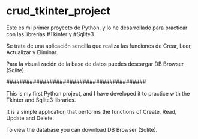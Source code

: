 # crud_tkinter_project

Este es mi primer proyecto de Python, y lo he desarrollado para practicar con las librerías #Tkinter y #Sqlite3.

Se trata de una aplicación sencilla que realiza las funciones de Crear, Leer, Actualizar y Eliminar.

Para la visualización de la base de datos puedes descargar DB Browser (Sqlite).

##########################################

This is my first Python project, and I have developed it to practice with the Tkinter and Sqlite3 libraries.

It is a simple application that performs the functions of Create, Read, Update and Delete.

To view the database you can download DB Browser (Sqlite).
